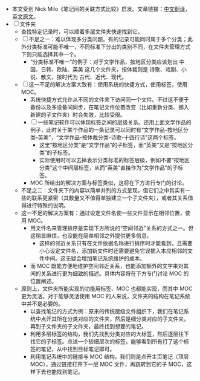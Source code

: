 * 本文受到 Nick Milo《笔记间的关联方式比较》启发。文章链接：[中文翻译](https://zhuanlan.zhihu.com/p/373862260)，[英文原文](https://medium.com/@nickmilo22/in-what-ways-can-we-form-useful-relationships-between-notes-9b9ec46973c6)。
* <input type="checkbox" id="users"><label for="users">文件夹</label>
	* 查找特定记录时，可以顺着多层文件夹快速找到它。
	* <input type="checkbox" id="l2"><label for="l2">不足之一：难以体现多分类问题。有的记录可能同时属于多个分类；此外分类标准可能不唯一，不同标准下分出的类别不同，在文件夹管理方式下则只能选择其中一个。</label>
		* “分类标准不唯一”的例子：对于文学作品，按地区分类应该划出 中国、日韩、欧陆、英美 这几个文件夹，按体裁则是 诗歌、戏剧、小说、散文，按时代为 古代、近代、现代。
	* <input type="checkbox" id="l3"><label for="l3">这一不足的解决方案大致有：使用系统的快捷方式，使用标签，使用 MOC。</label>
		* 系统快捷方式允许从不同的文件夹下访问同一个文件。不过这不便于备份以及多设备间同步，在笔记文件位置改变（比如重新分类、挪入新建的子文件夹）时会失效，比较受限。
		* <input type="checkbox" id="l4"><label for="l4">一些笔记软件可以体现标签之间的层级关系。还用上面文学作品的例子，此时关于某个作品的一条记录可以同时有“文学作品-按地区分类-英美”，“文学作品-按体裁分类-诗歌-十四行诗”这两个标签。</label>
			* 这里“按地区分类”是“文学作品”的子标签，而“英美”又是“按地区分类”的子标签。
			* 实际使用时可以去掉表示分类标准的标签层级，例如不要“按地区分类”这个中间层标签，从而“英美”直接作为“文学作品”的子标签。
		* MOC 所给出的解决方案与标签类似，这将在下方进行专门的讨论。
	* 不足之二：文件夹下的内容以简单并列的方式呈现，但它们之中其实有一些的联系更紧密（其数量又不值得单独建立一个子文件夹），或者其关系值得进行特殊的说明。
	* 这一不足的解决方案有：通过设定文件名使一些文件显示在相邻位置，使用 MOC。
		* 用文件名来管理排序是实现下方所说的“空间邻近”关系的方式之一。但这稍显麻烦，也没能在简单相邻之外提供更多信息。
			* 这样的邻近关系只有在文件依据名称进行排序时才能看到，且需要小心设定文件名，添加新文件时还需要避免它误插入本应相邻的文件中间。这无疑会增加笔记系统维护的成本。
		* 而 MOC 既能方便地维护空间邻近关系，也能添加额外的文字来对其间的关系进行更为细致的描述。具体内容将在下方专门讨论 MOC 的位置阐述。
	* 原则上，文件夹所能实现的功能用标签、MOC 也都能实现，而其中 MOC 更为灵活。对于能够灵活使用 MOC 的人来说，文件夹的结构在笔记系统中并不是必要的。
		* 以查找笔记的方式为例：原来的传统层级文件组织下，我们在笔记系统中点开其所在分类对应的文件夹，然后是细分类对应的子文件夹，再到子文件夹的子文件夹，最终找到想要的笔记。
		* 利用多层标签的结构，我们先找到分类对应的大标签，然后逐层往下找它的子标签。点进一个较细层次的标签，能够看到所有打了这个标签的笔记，从中找到目标笔记即可。
		* 利用笔记系统中的链接与 MOC 结构，我们则是点开主页笔记（顶层 MOC），通过链接打开下一层 MOC 文件，再跳转到它的子 MOC，这样下去也能找到笔记。

